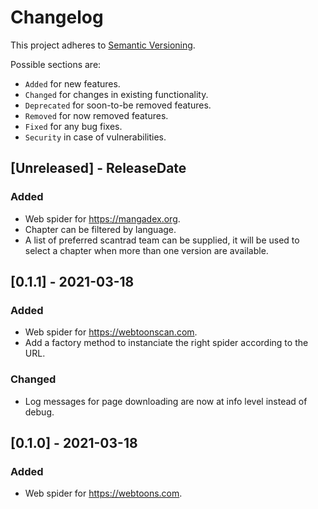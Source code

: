 # Changelog

This project adheres to [Semantic Versioning](https://semver.org/spec/v2.0.0.html).

Possible sections are:

- `Added` for new features.
- `Changed` for changes in existing functionality.
- `Deprecated` for soon-to-be removed features.
- `Removed` for now removed features.
- `Fixed` for any bug fixes.
- `Security` in case of vulnerabilities.

<!-- next-header -->

## [Unreleased] - ReleaseDate

### Added

- Web spider for https://mangadex.org.
- Chapter can be filtered by language.
- A list of preferred scantrad team can be supplied, it will be used to select a
  chapter when more than one version are available.

## [0.1.1] - 2021-03-18

### Added

- Web spider for https://webtoonscan.com.
- Add a factory method to instanciate the right spider according to the URL.

### Changed

- Log messages for page downloading are now at info level instead of debug.

## [0.1.0] - 2021-03-18

### Added

- Web spider for https://webtoons.com.
